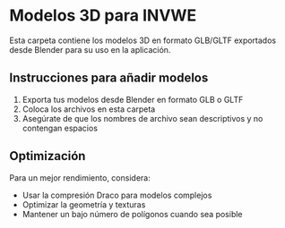 # Modelos 3D para INVWE

Esta carpeta contiene los modelos 3D en formato GLB/GLTF exportados desde Blender para su uso en la aplicación.

## Instrucciones para añadir modelos

1. Exporta tus modelos desde Blender en formato GLB o GLTF
2. Coloca los archivos en esta carpeta
3. Asegúrate de que los nombres de archivo sean descriptivos y no contengan espacios

## Optimización

Para un mejor rendimiento, considera:

- Usar la compresión Draco para modelos complejos
- Optimizar la geometría y texturas
- Mantener un bajo número de polígonos cuando sea posible